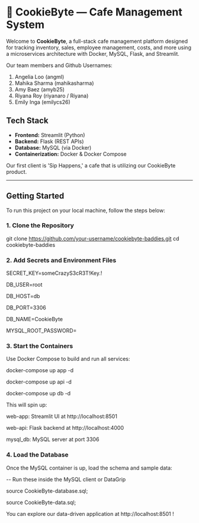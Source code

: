 # 🍪 CookieByte — Cafe Management System

Welcome to **CookieByte**, a full-stack cafe management platform designed for tracking inventory, sales, employee management, costs, and more using a microservices architecture with Docker, MySQL, Flask, and Streamlit.

Our team members and Github Usernames: 
1. Angelia Loo (angml)
2. Mahika Sharma (mahikasharma)
3. Amy Baez (amyb25)
4. Riyana Roy (riyanaro / Riyana)
5. Emily Inga (emilycs26)

## Tech Stack

- **Frontend:** Streamlit (Python)
- **Backend:** Flask (REST APIs)
- **Database:** MySQL (via Docker)
- **Containerization:** Docker & Docker Compose

Our first client is 'Sip Happens,' a cafe that is utilizing our CookieByte product. 

---

## Getting Started

To run this project on your local machine, follow the steps below:

### 1. Clone the Repository

git clone https://github.com/your-username/cookiebyte-baddies.git
cd cookiebyte-baddies

### 2. Add Secrets and Environment Files

SECRET_KEY=someCrazyS3cR3T!Key.!

DB_USER=root

DB_HOST=db

DB_PORT=3306

DB_NAME=CookieByte

MYSQL_ROOT_PASSWORD=<put a good password here>

### 3. Start the Containers

Use Docker Compose to build and run all services:

docker-compose up app -d

docker-compose up api -d

docker-compose up db -d 

This will spin up:

web-app: Streamlit UI at http://localhost:8501

web-api: Flask backend at http://localhost:4000

mysql_db: MySQL server at port 3306

### 4. Load the Database

Once the MySQL container is up, load the schema and sample data:

-- Run these inside the MySQL client or DataGrip

source CookieByte-database.sql;

source CookieByte-data.sql;

You can explore our data-driven application at http://localhost:8501 !

